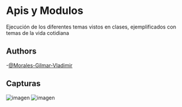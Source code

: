 # Apis y Modulos

Ejecución de los diferentes temas vistos en clases, ejemplificados con temas de la vida cotidiana




## Authors

-[@Morales-Gilmar-Vladimir](https://github.com/Morales-Gilmar-Vladimir)


## Capturas
![imagen](https://github.com/Ruizerick26/api-modulos/assets/117743844/488dc178-b4bb-4ea1-a11a-8d0daf9d2e29)
![imagen](https://github.com/Ruizerick26/api-modulos/assets/117743844/4ca51537-9228-44e4-9bec-40897bf27874)

